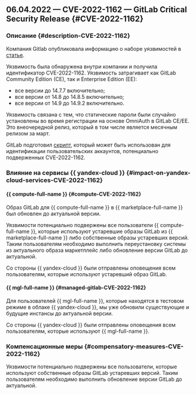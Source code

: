 ## 06.04.2022 — CVE-2022-1162 — GitLab Critical Security Release {#CVE-2022-1162}

### Описание {#description-CVE-2022-1162}

Компания Gitlab опубликовала информацию о наборе уязвимостей в [статье](https://about.gitlab.com/releases/2022/03/31/critical-security-release-gitlab-14-9-2-released/).  

Уязвимость была обнаружена внутри компании и получила идентификатор CVE-2022-1162. Уязвимость затрагивает как GitLab Community Edition (CE), так и Enterprise Edition (EE):

* все версии до 14.7.7 включительно;
* все версии от 14.8 до 14.8.5 включительно;
* все версии от 14.9 до 14.9.2 включительно.

Уязвимость связана с тем, что статические пароли были случайно установлены во время регистрации на основе OmniAuth в GitLab CE/EE.
Это внеочередной релиз, который в том числе является месячным релизом за март.

GitLab подготовил [скрипт](https://about.gitlab.com/releases/2022/03/31/critical-security-release-gitlab-14-9-2-released/#script-to-identify-users-potentially-impacted-by-cve-2022-1162), который может быть использован для идентификации пользовательских аккаунтов, потенциально подверженных CVE-2022-1162.

### Влияние на сервисы {{ yandex-cloud }} {#impact-on-yandex-cloud-services-CVE-2022-1162}

#### {{ compute-full-name }} {#compute-CVE-2022-1162}

Образ GitLab для {{ compute-full-name }} в {{ marketplace-full-name }} был обновлен до актуальной версии.

Уязвимости потенциально подвержены все пользователи {{ compute-full-name }}, которые используют устаревшие образы GitLab из {{ marketplace-full-name }} либо собственные образы устаревших версий. Таким пользователям необходимо выполнить переустановку системы из актуального образа маркетплейс либо обновление версии GitLab до актуальной.

Со стороны {{ yandex-cloud }} были отправлены оповещения всем пользователям, которые используют устаревший образ GitLab.

#### {{ mgl-full-name }} {#managed-gitlab-CVE-2022-1162}

Для пользователей {{ mgl-full-name }}, которые находятся в тестовом режиме в облаке {{ yandex-cloud }}, мы уже обновили существующие и будущие инстансы до актуальной версии.

Со стороны {{ yandex-cloud }} были отправлены оповещения всем пользователям, которые используют {{ mgl-full-name }}.

### Компенсационные меры {#compensatory-measures-CVE-2022-1162}

Уязвимости потенциально подвержены все пользователи, которые используют собственные образы GitLab устаревших версий. Таким пользователям необходимо выполнить обновление версии GitLab до актуальной.
